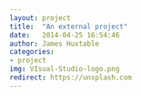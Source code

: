 ```yaml
---
layout: project
title:  "An external project"
date:   2014-04-25 16:54:46
author: James Huxtable
categories:
- project
img: VIsual-Studio-logo.png
redirect: https://unsplash.com
---
```

